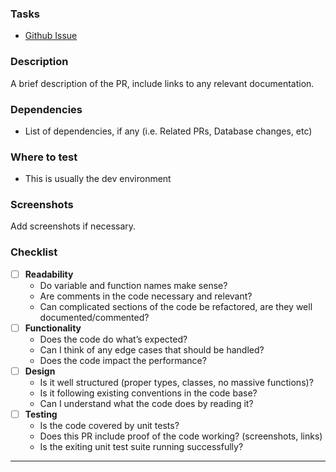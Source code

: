 ### Tasks

- [Github Issue](https://github.com/onedayradio/one-day-radio-api/issues/##)

### Description

A brief description of the PR, include links to any relevant documentation.

### Dependencies

- List of dependencies, if any (i.e. Related PRs, Database changes, etc)

### Where to test

- This is usually the dev environment

### Screenshots

Add screenshots if necessary.

### Checklist

- [ ] **Readability**
  - Do variable and function names make sense?
  - Are comments in the code necessary and relevant?
  - Can complicated sections of the code be refactored, are they well documented/commented?
- [ ] **Functionality**
  - Does the code do what’s expected?
  - Can I think of any edge cases that should be handled?
  - Does the code impact the performance?
- [ ] **Design**
  - Is it well structured (proper types, classes, no massive functions)?
  - Is it following existing conventions in the code base?
  - Can I understand what the code does by reading it?
- [ ] **Testing**
  - Is the code covered by unit tests?
  - Does this PR include proof of the code working? (screenshots, links)
  - Is the exiting unit test suite running successfully?

---
